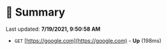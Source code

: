 # 📖 Summary
Last updated: **7/19/2021, 9:50:58 AM**

- `GET` [https://google.com](https://google.com) - **Up** (198ms)
